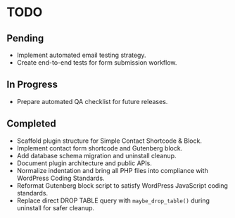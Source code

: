 # TODO

## Pending
- Implement automated email testing strategy.
- Create end-to-end tests for form submission workflow.

## In Progress
- Prepare automated QA checklist for future releases.

## Completed
- Scaffold plugin structure for Simple Contact Shortcode & Block.
- Implement contact form shortcode and Gutenberg block.
- Add database schema migration and uninstall cleanup.
- Document plugin architecture and public APIs.
- Normalize indentation and bring all PHP files into compliance with WordPress Coding Standards.
- Reformat Gutenberg block script to satisfy WordPress JavaScript coding standards.
- Replace direct DROP TABLE query with `maybe_drop_table()` during uninstall for safer cleanup.
